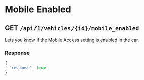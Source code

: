 # Mobile Enabled

## GET `/api/1/vehicles/{id}/mobile_enabled`

Lets you know if the Mobile Access setting is enabled in the car.

### Response

```javascript
{
  "response": true
}
```

